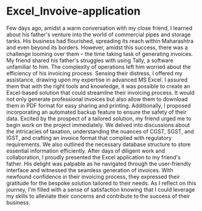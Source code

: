 # Excel_Invoive-application
Few days ago, amidst a warm conversation with my close friend, I learned about his father's venture into the world of commercial pipes and storage tanks. His business had flourished, spreading its reach within Maharashtra and even beyond its borders. However, amidst this success, there was a challenge looming over them – the time taking task of generating invoices.
My friend shared his father's struggles with using Tally, a software unfamiliar to him. The complexity of operations left him worried about the efficiency of his invoicing process. Sensing their distress, I offered my assistance, drawing upon my expertise in advanced MS Excel.
I assured them that with the right tools and knowledge, it was possible to create an Excel-based solution that could streamline their invoicing process. It would not only generate professional invoices but also allow them to download them in PDF format for easy sharing and printing. Additionally, I proposed incorporating an automated backup feature to ensure the safety of their data.
Excited by the prospect of a tailored solution, my friend urged me to begin work on the project immediately. We delved into discussions about the intricacies of taxation, understanding the nuances of CGST, SGST, and IGST, and crafting an invoice format that complied with regulatory requirements. We also outlined the necessary database structure to store essential information efficiently.
After days of diligent work and collaboration, I proudly presented the Excel application to my friend's father. His delight was palpable as he navigated through the user-friendly interface and witnessed the seamless generation of invoices. With newfound confidence in their invoicing process, they expressed their gratitude for the bespoke solution tailored to their needs.
As I reflect on this journey, I'm filled with a sense of satisfaction knowing that I could leverage my skills to alleviate their concerns and contribute to the success of their business.
